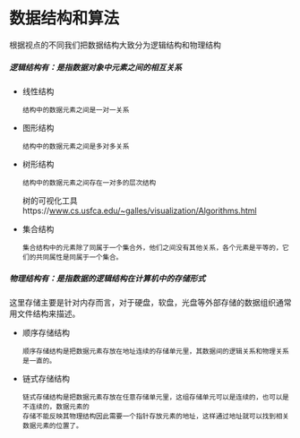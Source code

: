 # 数据结构和算法

根据视点的不同我们把数据结构大致分为逻辑结构和物理结构

##### 逻辑结构有：是指数据对象中元素之间的相互关系
* 线性结构

      结构中的数据元素之间是一对一关系
* 图形结构

      结构中的数据元素之间是多对多关系
* 树形结构

      结构中的数据元素之间存在一对多的层次结构
      
  树的可视化工具https://www.cs.usfca.edu/~galles/visualization/Algorithms.html
      
* 集合结构

      集合结构中的元素除了同属于一个集合外，他们之间没有其他关系，各个元素是平等的，它们的共同属性是同属于一个集合。


##### 物理结构有：是指数据的逻辑结构在计算机中的存储形式

这里存储主要是针对内存而言，对于硬盘，软盘，光盘等外部存储的数据组织通常用文件结构来描述。

* 顺序存储结构

      顺序存储结构是把数据元素存放在地址连续的存储单元里，其数据间的逻辑关系和物理关系是一直的。
* 链式存储结构

      链式存储结构是把数据元素存放在任意存储单元里，这组存储单元可以是连续的，也可以是不连续的，数据元素的
      存储不能反映其物理结构因此需要一个指针存放元素的地址，这样通过地址就可以找到相关数据元素的位置了。
